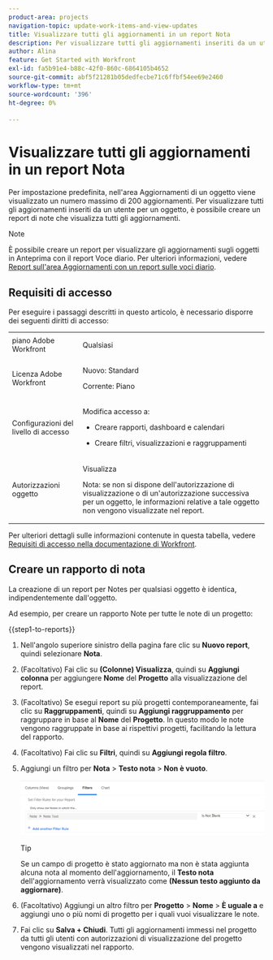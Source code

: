 ```yaml
---
product-area: projects
navigation-topic: update-work-items-and-view-updates
title: Visualizzare tutti gli aggiornamenti in un report Nota
description: Per visualizzare tutti gli aggiornamenti inseriti da un utente per un oggetto, è possibile creare un report di note che visualizza tutti gli aggiornamenti.
author: Alina
feature: Get Started with Workfront
exl-id: fa5b91e4-b88c-42f0-860c-6864105b4652
source-git-commit: abf5f21281b05dedfecbe71c6ffbf54ee69e2460
workflow-type: tm+mt
source-wordcount: '396'
ht-degree: 0%

---
```


# Visualizzare tutti gli aggiornamenti in un report Nota

<!-- Audited: 6/2025 -->

<!--
<p data-mc-conditions="QuicksilverOrClassic.Draft mode">(NOTE: Alina: ***This is a report and it is in the Getting Started/ Updates section because I think it makes more sense to be in this area, where people want to view updates. - added this to this section from Reporting on 7/3/2018 ) </p>
-->

Per impostazione predefinita, nell&#39;area Aggiornamenti di un oggetto viene visualizzato un numero massimo di 200 aggiornamenti. Per visualizzare tutti gli aggiornamenti inseriti da un utente per un oggetto, è possibile creare un report di note che visualizza tutti gli aggiornamenti.

>[!NOTE]
>
>È possibile creare un report per visualizzare gli aggiornamenti sugli oggetti in Anteprima con il report Voce diario. Per ulteriori informazioni, vedere [Report sull&#39;area Aggiornamenti con un report sulle voci diario](../../reports-and-dashboards/reports/creating-and-managing-reports/create-journal-entry-report.md).

## Requisiti di accesso

Per eseguire i passaggi descritti in questo articolo, è necessario disporre dei seguenti diritti di accesso:

<table style="table-layout:auto"> 
 <col> 
 </col> 
 <col> 
 </col> 
 <tbody> 
  <tr> 
   <td role="rowheader">piano Adobe Workfront</td> 
   <td> <p>Qualsiasi</p> </td> 
  </tr> 
  <tr> 
   <td role="rowheader">Licenza Adobe Workfront</td> 
   <td> <p>Nuovo: Standard </p>
   <p>Corrente: Piano</p> </td> 
  </tr> 
  <tr> 
   <td role="rowheader">Configurazioni del livello di accesso</td> 
   <td> <p>Modifica accesso a:</p> 
    <ul> 
     <li> <p>Creare rapporti, dashboard e calendari</p> </li> 
     <li> <p>Creare filtri, visualizzazioni e raggruppamenti</p> </li> 
    </ul> </td> 
  </tr> 
  <tr> 
   <td role="rowheader">Autorizzazioni oggetto</td> 
   <td> <p>Visualizza</p>
    <p>Nota: se non si dispone dell'autorizzazione di visualizzazione o di un'autorizzazione successiva per un oggetto, le informazioni relative a tale oggetto non vengono visualizzate nel report.</p>  </td> 
  </tr> 
 </tbody> 
</table>

Per ulteriori dettagli sulle informazioni contenute in questa tabella, vedere [Requisiti di accesso nella documentazione di Workfront](/help/quicksilver/administration-and-setup/add-users/access-levels-and-object-permissions/access-level-requirements-in-documentation.md).

## Creare un rapporto di nota

La creazione di un report per Notes per qualsiasi oggetto è identica, indipendentemente dall&#39;oggetto.

Ad esempio, per creare un rapporto Note per tutte le note di un progetto:

{{step1-to-reports}}

1. Nell&#39;angolo superiore sinistro della pagina fare clic su **Nuovo report**, quindi selezionare **Nota**.

1. (Facoltativo) Fai clic su **(Colonne) Visualizza**, quindi su **Aggiungi colonna** per aggiungere **Nome** del **Progetto** alla visualizzazione del report. 

1. (Facoltativo) Se esegui report su più progetti contemporaneamente, fai clic su **Raggruppamenti**, quindi su **Aggiungi raggruppamento** per raggruppare in base al **Nome** del **Progetto**. In questo modo le note vengono raggruppate in base ai rispettivi progetti, facilitando la lettura del rapporto. 

1. (Facoltativo) Fai clic su **Filtri**, quindi su **Aggiungi regola filtro**.
1. Aggiungi un filtro per **Nota** > **Testo nota** > **Non è vuoto**.

   ![](assets/note-note-text-not-blank-filter.png)

   >[!TIP]
   >
   >   Se un campo di progetto è stato aggiornato ma non è stata aggiunta alcuna nota al momento dell&#39;aggiornamento, il **Testo nota** dell&#39;aggiornamento verrà visualizzato come **(Nessun testo aggiunto da aggiornare)**.


1. (Facoltativo) Aggiungi un altro filtro per **Progetto** > **Nome** > **È uguale a** e aggiungi uno o più nomi di progetto per i quali vuoi visualizzare le note.
1. Fai clic su **Salva + Chiudi**. Tutti gli aggiornamenti immessi nel progetto da tutti gli utenti con autorizzazioni di visualizzazione del progetto vengono visualizzati nel rapporto.
